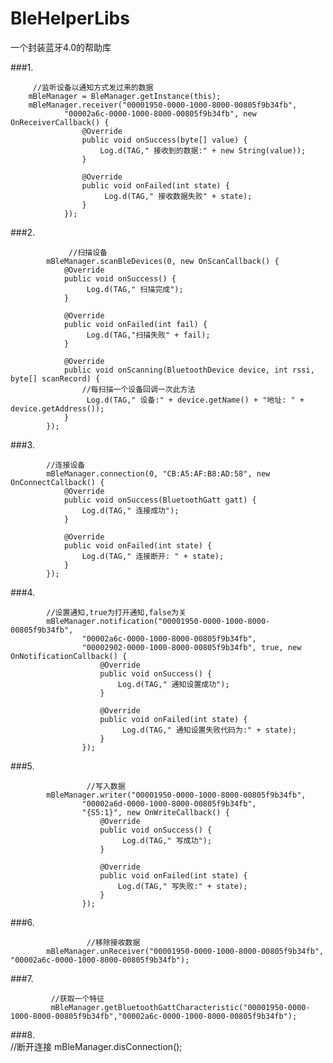 # BleHelperLibs
一个封装蓝牙4.0的帮助库

  
###1.
  
         //监听设备以通知方式发过来的数据
        mBleManager = BleManager.getInstance(this);
        mBleManager.receiver("00001950-0000-1000-8000-00805f9b34fb",
                "00002a6c-0000-1000-8000-00805f9b34fb", new OnReceiverCallback() {
                    @Override
                    public void onSuccess(byte[] value) {
                        Log.d(TAG," 接收到的数据:" + new String(value));
                    }

                    @Override
                    public void onFailed(int state) {
                         Log.d(TAG," 接收数据失败" + state);
                    }
                });
                
###2.                
                
                 //扫描设备
            mBleManager.scanBleDevices(0, new OnScanCallback() {
                @Override
                public void onSuccess() {
                     Log.d(TAG," 扫描完成");
                }

                @Override
                public void onFailed(int fail) {
                     Log.d(TAG,"扫描失败" + fail);
                }

                @Override
                public void onScanning(BluetoothDevice device, int rssi, byte[] scanRecord) {
                    //每扫描一个设备回调一次此方法
                     Log.d(TAG," 设备:" + device.getName() + "地址: " + device.getAddress());
                }
            });
            
###3.
            
            //连接设备
            mBleManager.connection(0, "CB:A5:AF:B8:AD:58", new OnConnectCallback() {
                @Override
                public void onSuccess(BluetoothGatt gatt) {
                    Log.d(TAG," 连接成功");
                }

                @Override
                public void onFailed(int state) {
                    Log.d(TAG," 连接断开: " + state);
                }
            });
            
###4.
           
            //设置通知,true为打开通知,false为关
            mBleManager.notification("00001950-0000-1000-8000-00805f9b34fb",
                    "00002a6c-0000-1000-8000-00805f9b34fb",
                    "00002902-0000-1000-8000-00805f9b34fb", true, new OnNotificationCallback() {
                        @Override
                        public void onSuccess() {
                            Log.d(TAG," 通知设置成功");
                        }

                        @Override
                        public void onFailed(int state) {
                             Log.d(TAG," 通知设置失败代码为:" + state);
                        }
                    });
                    
###5.       
             
                     //写入数据
            mBleManager.writer("00001950-0000-1000-8000-00805f9b34fb",
                    "00002a6d-0000-1000-8000-00805f9b34fb",
                    "{S5:1}", new OnWriteCallback() {
                        @Override
                        public void onSuccess() {
                             Log.d(TAG," 写成功");
                        }

                        @Override
                        public void onFailed(int state) {
                            Log.d(TAG," 写失败:" + state);
                        }
                    });
###6.                   
                    
                     //移除接收数据
            mBleManager.unReceiver("00001950-0000-1000-8000-00805f9b34fb", "00002a6c-0000-1000-8000-00805f9b34fb");
###7.           
            
             //获取一个特征
             mBleManager.getBluetoothGattCharacteristic("00001950-0000-1000-8000-00805f9b34fb","00002a6c-0000-1000-8000-00805f9b34fb");
###8.          
             //断开连接
            mBleManager.disConnection();
            
            
